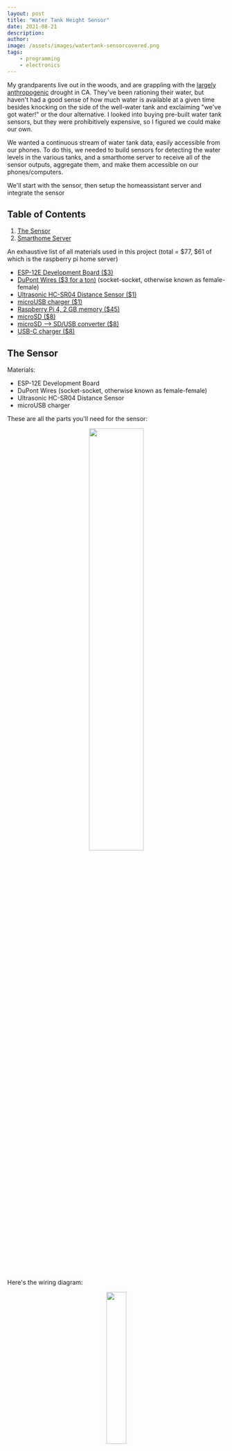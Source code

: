 ```yaml
---
layout: post
title: "Water Tank Height Sensor"
date: 2021-08-21
description: 
author: 
image: /assets/images/watertank-sensorcovered.png
tags: 
    - programming
    - electronics
---
```

My grandparents live out in the woods, and are grappling with the [largely anthropogenic](linktopaper) drought in CA. They've been rationing their water, but haven't had a good sense of how much water is available at a given time besides knocking on the side of the well-water tank and exclaiming "we've got water!" or the dour alternative. I looked into buying pre-built water tank sensors, but they were prohibitively expensive, so I figured we could make our own.

We wanted a continuous stream of water tank data, easily accessible from our phones. To do this, we needed to build sensors for detecting the water levels in the various tanks, and a smarthome server to receive all of the sensor outputs, aggregate them, and make them accessible on our phones/computers.

We'll start with the sensor, then setup the homeassistant server and integrate the sensor

## Table of Contents
1. [The Sensor](#the-sensor)
2. [Smarthome Server](#smarthome-server)



An exhaustive list of all materials used in this project (total = $77, $61 of which is the raspberry pi home server)
* [ESP-12E Development Board ($3)](https://www.aliexpress.com/item/32782666206.html?spm=a2g0o.productlist.0.0.70eb15bfyGLMbN&algo_pvid=3678810f-1bbc-47ad-ad60-4bfd83280a1b&algo_exp_id=3678810f-1bbc-47ad-ad60-4bfd83280a1b-0&pdp_ext_f=%7B%22sku_id%22%3A%2263087734925%22%7D)
* [DuPont Wires ($3 for a ton)](https://www.aliexpress.com/item/1005002046765371.html?spm=a2g0o.productlist.0.0.6bce128bHvV1Xy&algo_pvid=45b12b05-9dfa-4b86-974a-0db7bec9f996&algo_exp_id=45b12b05-9dfa-4b86-974a-0db7bec9f996-2&pdp_ext_f=%7B%22sku_id%22%3A%2212000018543604511%22%7D) (socket-socket, otherwise known as female-female)
* [Ultrasonic HC-SR04 Distance Sensor ($1)](https://www.aliexpress.com/item/2041955317.html?spm=a2g0o.productlist.0.0.236168e5u3hRd9&algo_pvid=10dc0f68-7836-48e1-8b24-d182653bf385&algo_exp_id=10dc0f68-7836-48e1-8b24-d182653bf385-0&pdp_ext_f=%7B%22sku_id%22%3A%2212000018273195310%22%7D)
* [microUSB charger ($1)](https://www.monoprice.com/product?p_id=4867)
* [Raspberry Pi 4, 2 GB memory ($45)](https://www.pishop.us/product/raspberry-pi-4-model-b-2gb/)
* [microSD ($8)](https://www.banggood.com/Mini-128GB-CLASS10-Memory-TF-Card-Flash-Card-Smart-Card-16GB-32GB-64GB-for-Mobile-Phone-Laptop-p-1727878.html?cur_warehouse=CN&ID=3150&rmmds=search)
* [microSD --> SD/USB converter ($8)](https://www.banggood.com/USB-2_0-Multi-Card-Reader-TF-Card-OTG-Reader-USB2_0-Micro-USB-Interface-480MB-or-S-for-Smartphone-p-1553700.html?cur_warehouse=CN&rmmds=search)
* [USB-C charger ($8)](https://www.monoprice.com/product?p_id=31201)


## The Sensor
Materials:
* ESP-12E Development Board
* DuPont Wires (socket-socket, otherwise known as female-female)
* Ultrasonic HC-SR04 Distance Sensor
* microUSB charger

These are all the parts you'll need for the sensor:
<p align="center"><img src="/assets/images/watertank-sensorparts.png" width="50%"/></p>

Here's the wiring diagram:
<p align="center"><img src="/assets/images/watertank-wirediagram.png" width="30%"/></p>

Here's what it looks like wired up:
<p align="center"><img src="/assets/images/watertank-sensorwired.png" width="55%"/></p>

When I 'water proof' it, it is unexpectedly and impossibly cute (the nodemcu board is detached so I can feed it through the hole I put in the tank):
<p align="center"><img src="/assets/images/watertank-sensorcovered.png" width="40%"/></p>

You can see the white ballon mounted next to the tank input pipe here, carefully such that the sensor is perpindicular to the water.
<p align="center"><img src="/assets/images/watertank-mounted.png" width="50%"/></p>

Here's the hole and the wires out the back.
<p align="center"><img src="/assets/images/watertank-mountwires.png" width="30%"/></p>

Here's our little conjuction of power cable and distance sensor wires and the nodemcu board, mounted to the side of the tank
<p align="center"><img src="/assets/images/watertank-assembly.png" width="30%"/></p>

Now we'll setup the software for the sensor

I'm assuming you have a unix system (linux or mac)
open Terminal or some other terminal emulator and run the following

I use pip as a python package manager. It should be installed by default with python3 

download the esphome package
```bash
pip install esphome
```
Now we're going to make a .yaml configuration file that will be used to flash the software onto the sensor.

We're gonna assume we name the config file 'water.yaml'
```bash
esphome water.yaml wizard
```
Answer the questions like this if you got the exact sensor hardware I did:
```bash
(name [water_level]): <choose_a_name_for_water_sensor>
(ESP32/ESP8266): ESP8266
(board): nodemcu
(ssid): <your_wifi_network_name(ssid)>
(PSK): <your_wifi_password_(wpa_key)>
(password): <choose_a_password_for_flashing_sensor_if_you_want>
```

Once this is done, ensure that your sensor is plugged in via USB and run 

```bash
esphome water.yaml run
```

It compiled, but I received the following error
```bash
INFO Successfully compiled program.
INFO Resolving IP address of barntank_sensor.local
ERROR Error resolving IP address of barntank_sensor.local. Is it connected to WiFi?
ERROR (If this error persists, please set a static IP address: https://esphome.io/components/wifi.html#manual-ips)
ERROR Error resolving IP address: Error resolving address with mDNS: Did not respond. Maybe the device is offline., [Errno 8] nodename nor servname provided, or not known
```
After about an hour of trouble shooting I realized it was because the microUSB cable I was using does not transfer data, it only charges devices, which is the case with [some cheap cables](https://www.quora.com/Are-some-USB-cables-for-power-only-no-data-Is-there-a-quick-way-to-tell-by-looking?share=1). After replacing the cable with another microUSB I had lying around, it worked.

It's gonna compile and take a few minutes. When prompted, select the option to flash over 'serial' i.e. USB.

If you change the configuration and flash it again you can use the following command to flash it over wifi
```bash
esphome water.yaml run --upload-port XX.XX.XX.XX
```
where xx.xx.xx.xx is the IP address of the sensor (the IP of the sensor is reported after you flash it over USB the first time. Might be worth writing it down.)

This is what my .yaml looks like
```yaml
esphome:
  name: barntank_sensor
  platform: ESP8266
  board: nodemcu

# Enable logging
logger:

# Enable Home Assistant API
api:
  password: <choose_a_password_for_HomeAssistant>

ota:
  password: <choose_a_password_for_HomeAssistant>

wifi:
  ssid: <your_wifi_network_name(ssid)>
  password: <your_wifi_password_(wpa_key)>

  # Enable fallback hotspot (captive portal) in case wifi connection fails
  ap:
    ssid: "Barntank Sensor Fallback Hotspot"
    password: <auto_generated>


captive_portal:

sensor:
  - platform: ultrasonic
    trigger_pin: D6
    echo_pin: D5
    name: "Water Level"
    icon: "mdi:water"
    update_interval: 20s
    timeout: 3m
    filters:
    - filter_out: nan
    - lambda: return x * (-444.693) + 5000; # See Below for the Math I used
    - sliding_window_moving_average: # This takes the mean of 3 measurements and sends the 3rd measurement to home assistant. 
        window_size: 3
        send_every: 3
    unit_of_measurement: "gallons"

```

OK so the math to calculate the gallons (or whatever unit of volume) is going to be particular to your use.

Our tank was a cylinder, so the formula for volume was 

$V = pi * r^2 * h$

We measured:

circumference = 8.33m

diameter = 2.65

height (when full) = 3.43m

$r = diameter / (2 * pi) $

So 

$V = pi * (diameter / (2 * pi))^2 * h$

We're looking for the Volume as a function of height, so we reduce the equation to volume and height. 

Because we're putting the sensor above the water in the tank, $Volume_{Current} = Volume_{Max} - Volume_{Sensor\ Distance}$

We know the volume of our tank is $8.93m^3$ gallons, so

$Volume_{Current} = 8.93m^3 - pi * (diameter / (2 * pi))^2 * sensor\ distance$

Your sensor distance is going to be some fixed distance above the water, so when the tank is full figure out what the $sensor\ distance$ is and adjust the constant such that both sides of the equation are equal when the tank is full.

For me this simplifies to the values seen in the above code block.

Flash/update the software on the sensor as often as you change the .yaml configuration.
Now the sensor should be set up

## Smarthome Server
Materials:
* Raspberry Pi 4, 2 GB memory
* microSD
* microSD --> SD/USB converter
* USB-C power cord

This part is pretty easy, but opens up pandora's box. There are so many things you *can* do. But to integrate our sensor it's pretty easy.

So we're gonna install Home Assistant on a raspberry pi 4. You can install Home Assistant software on a bunch of different machines/computers, but raspberry pis are cheap and effective.

You're going to start by taking your microSD card and using the microSD converter and plugging it into your computer.

Once you've got the microSD in, follow [this tutorial](https://www.home-assistant.io/installation/raspberrypi/) for installing Home Assistant. It says to use Balena Etcher but you can also use [Raspberry Pi Imager](https://www.raspberrypi.org/software/), which is what I used.

Once you set up home assistant you should find the sensor under the 'configuration' menu.

<p align="center"><img src="/assets/images/watertank-sensor_configure.png" width="60%"/></p>

Now you can customize how to display the sensor data in your Home Assistant dashboard!

